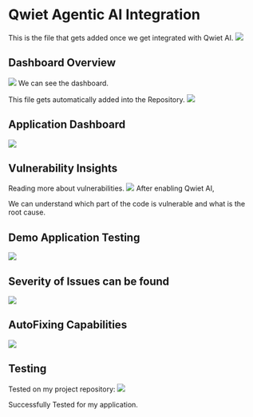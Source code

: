 # Qwiet Agentic AI Integration

This is the file that gets added once we get integrated with Qwiet AI.
![](https://raw.githubusercontent.com/prathikmr7/Project-movie-app1/cd45800c4265450af0c30a20b0710f19e8fdf4cb/Screenshot%202025-08-17%20210758.png)

## Dashboard Overview

![](https://raw.githubusercontent.com/prathikmr7/Project-movie-app1/cd45800c4265450af0c30a20b0710f19e8fdf4cb/Screenshot%202025-08-17%20210928.png)
We can see the dashboard.

This file gets automatically added into the Repository.
![](https://raw.githubusercontent.com/prathikmr7/Project-movie-app1/cd45800c4265450af0c30a20b0710f19e8fdf4cb/Screenshot%202025-08-17%20211347.png)

## Application Dashboard

![](https://raw.githubusercontent.com/prathikmr7/Project-movie-app1/cd45800c4265450af0c30a20b0710f19e8fdf4cb/Screenshot%202025-08-17%20211048.png)

## Vulnerability Insights

Reading more about vulnerabilities.
![](https://raw.githubusercontent.com/prathikmr7/Project-movie-app1/cd45800c4265450af0c30a20b0710f19e8fdf4cb/Screenshot%202025-08-17%20211649.png)
After enabling Qwiet AI,

We can understand which part of the code is vulnerable and what is the root cause.

## Demo Application Testing

![](https://raw.githubusercontent.com/prathikmr7/Project-movie-app1/cd45800c4265450af0c30a20b0710f19e8fdf4cb/Screenshot%202025-08-17%20212035.png)

## Severity of Issues can be found

![](https://raw.githubusercontent.com/prathikmr7/Project-movie-app1/cd45800c4265450af0c30a20b0710f19e8fdf4cb/Screenshot%202025-08-17%20212035.png)

## AutoFixing Capabilities

![](https://raw.githubusercontent.com/prathikmr7/Project-movie-app1/cd45800c4265450af0c30a20b0710f19e8fdf4cb/Screenshot%202025-08-17%20220118.png)

## Testing

Tested on my project repository:
![](https://raw.githubusercontent.com/prathikmr7/Project-movie-app1/cd45800c4265450af0c30a20b0710f19e8fdf4cb/Screenshot%202025-08-17%20221038.png)

Successfully Tested for my application.

